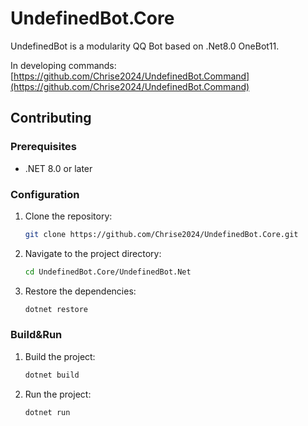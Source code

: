 # UndefinedBot.Core

UndefinedBot is a modularity QQ Bot based on .Net8.0 OneBot11.

In developing commands: [https://github.com/Chrise2024/UndefinedBot.Command](https://github.com/Chrise2024/UndefinedBot.Command)

## Contributing

### Prerequisites

- .NET 8.0 or later

### Configuration

1. Clone the repository:
    ```sh
    git clone https://github.com/Chrise2024/UndefinedBot.Core.git
    ```
2. Navigate to the project directory:
    ```sh
    cd UndefinedBot.Core/UndefinedBot.Net
    ```
3. Restore the dependencies:
    ```sh
    dotnet restore
    ```

### Build&Run

1. Build the project:
    ```sh
    dotnet build
    ```
2. Run the project:
    ```sh
    dotnet run
    ```
